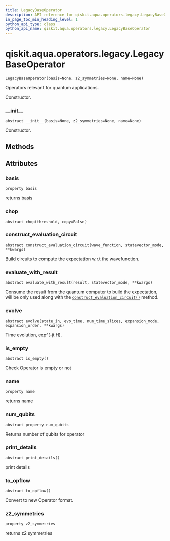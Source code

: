 ```yaml
---
title: LegacyBaseOperator
description: API reference for qiskit.aqua.operators.legacy.LegacyBaseOperator
in_page_toc_min_heading_level: 1
python_api_type: class
python_api_name: qiskit.aqua.operators.legacy.LegacyBaseOperator
---
```


# qiskit.aqua.operators.legacy.LegacyBaseOperator

<span id="qiskit.aqua.operators.legacy.LegacyBaseOperator" />

`LegacyBaseOperator(basis=None, z2_symmetries=None, name=None)`

Operators relevant for quantum applications.

Constructor.

### \_\_init\_\_

<span id="qiskit.aqua.operators.legacy.LegacyBaseOperator.__init__" />

`abstract __init__(basis=None, z2_symmetries=None, name=None)`

Constructor.

## Methods

## Attributes

### basis

<span id="qiskit.aqua.operators.legacy.LegacyBaseOperator.basis" />

`property basis`

returns basis

### chop

<span id="qiskit.aqua.operators.legacy.LegacyBaseOperator.chop" />

`abstract chop(threshold, copy=False)`

### construct\_evaluation\_circuit

<span id="qiskit.aqua.operators.legacy.LegacyBaseOperator.construct_evaluation_circuit" />

`abstract construct_evaluation_circuit(wave_function, statevector_mode, **kwargs)`

Build circuits to compute the expectation w\.r.t the wavefunction.

### evaluate\_with\_result

<span id="qiskit.aqua.operators.legacy.LegacyBaseOperator.evaluate_with_result" />

`abstract evaluate_with_result(result, statevector_mode, **kwargs)`

Consume the result from the quantum computer to build the expectation, will be only used along with the [`construct_evaluation_circuit()`](#qiskit.aqua.operators.legacy.LegacyBaseOperator.construct_evaluation_circuit "qiskit.aqua.operators.legacy.LegacyBaseOperator.construct_evaluation_circuit") method.

### evolve

<span id="qiskit.aqua.operators.legacy.LegacyBaseOperator.evolve" />

`abstract evolve(state_in, evo_time, num_time_slices, expansion_mode, expansion_order, **kwargs)`

Time evolution, exp^(-jt H).

### is\_empty

<span id="qiskit.aqua.operators.legacy.LegacyBaseOperator.is_empty" />

`abstract is_empty()`

Check Operator is empty or not

### name

<span id="qiskit.aqua.operators.legacy.LegacyBaseOperator.name" />

`property name`

returns name

### num\_qubits

<span id="qiskit.aqua.operators.legacy.LegacyBaseOperator.num_qubits" />

`abstract property num_qubits`

Returns number of qubits for operator

### print\_details

<span id="qiskit.aqua.operators.legacy.LegacyBaseOperator.print_details" />

`abstract print_details()`

print details

### to\_opflow

<span id="qiskit.aqua.operators.legacy.LegacyBaseOperator.to_opflow" />

`abstract to_opflow()`

Convert to new Operator format.

### z2\_symmetries

<span id="qiskit.aqua.operators.legacy.LegacyBaseOperator.z2_symmetries" />

`property z2_symmetries`

returns z2 symmetries

